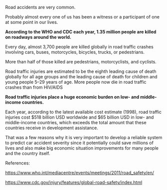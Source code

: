 Road accidents are very common. 

Probably almost every one of us has been a witness or a participant of one at some point in our lives.



**According to the WHO and CDC each year, 1.35 million people are killed on roadways around the world.**

Every day, almost 3,700 people are killed globally in road traffic crashes involving cars, buses, motorcycles, 
bicycles, trucks, or pedestrians.
 
More than half of those killed are pedestrians, motorcyclists, and cyclists.

Road traffic injuries are estimated to be the eighth leading cause of death globally for all age groups and the 
leading cause of death for children and young people 5–29 years of age. 
More people now die in road traffic crashes than from HIV/AIDS


**Road traffic injuries place a huge economic burden on low- and middle-income countries.** 

Each year, according to the latest available cost estimate (1998), road traffic injuries cost $518 billion USD 
worldwide and $65 billion USD in low- and middle-income countries, 
which exceeds the total amount that these countries receive in development assistance.


That was a few reasons why it is very important to develop a reliable system to predict car accident severity 
since it potentially could save millions of lives 
and also make big economic situation improvements for many people and the country itself.




References:

https://www.who.int/mediacentre/events/meetings/2011/road_safety/en/

https://www.cdc.gov/injury/features/global-road-safety/index.html
